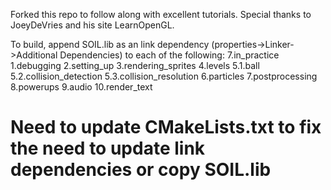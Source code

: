 
Forked this repo to follow along with excellent tutorials. Special thanks to JoeyDeVries and his site LearnOpenGL.

To build, append SOIL.lib as an link dependency (properties->Linker->Additional Dependencies) to each of the following:
7.in_practice
    1.debugging
    2.setting_up
    3.rendering_sprites
    4.levels
    5.1.ball
    5.2.collision_detection
    5.3.collision_resolution
    6.particles
    7.postprocessing
    8.powerups
    9.audio
    10.render_text
	

# Need to update CMakeLists.txt to fix the need to update link dependencies or copy SOIL.lib


